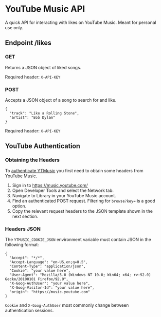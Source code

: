 # YouTube Music API
A quick API for interacting with likes on YouTube Music. Meant for personal use only.

## Endpoint /likes
### GET
Returns a JSON object of liked songs.

Required header: `X-API-KEY`
### POST
Accepts a JSON object of a song to search for and like.

```
{
  "track": "Like a Rolling Stone",
  "artist": "Bob Dylan"
}
```

Required header: `X-API-KEY`

## YouTube Authentication
### Obtaining the Headers
To [authenticate YTMusic](https://ytmusicapi.readthedocs.io/en/latest/setup.html) you first need to obtain some headers from YouTube Music.

1. Sign in to https://music.youtube.com/
2. Open Developer Tools and select the Network tab.
3. Navigate to Library in your YouTube Music account.
4. Find an authenticated POST request. Filtering for `browse?key=` is a good option.
5. Copy the relevant request headers to the JSON template shown in the next section.

### Headers JSON
The `YTMUSIC_COOKIE_JSON` environment variable must contain JSON in the following format:

```
{
  "Accept": "*/*",
  "Accept-Language": "en-US,en;q=0.5",
  "Content-Type": "application/json",
  "Cookie": "your value here",
  "User-Agent": "Mozilla/5.0 (Windows NT 10.0; Win64; x64; rv:92.0) Gecko/20100101 Firefox/92.0",
  "X-Goog-AuthUser": "your value here",
  "X-Goog-Visitor-Id": "your value here",
  "origin": "https://music.youtube.com"
}
```

`Cookie` and `X-Goog-AuthUser` most commonly change between authentication sessions.
